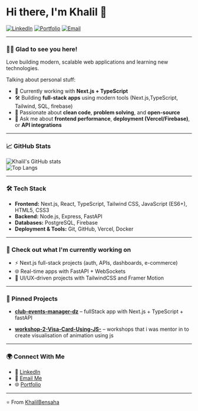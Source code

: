 
# Hi there, I'm Khalil 👋

[![LinkedIn](https://img.shields.io/badge/LinkedIn-0A66C2?style=for-the-badge&logo=linkedin&logoColor=white)](https://www.linkedin.com/in/bensaha-khalil-a463412a4/)
[![Portfolio](https://img.shields.io/badge/Portfolio-000?style=for-the-badge&logo=vercel&logoColor=white)](https://yourwebsite.com)
[![Email](https://img.shields.io/badge/Email-D14836?style=for-the-badge&logo=gmail&logoColor=white)](mailto:khalilwadjih1@gmail.com)

---

### 👨‍💻 Glad to see you here!
Love building modern, scalable web applications and learning new technologies.  

Talking about personal stuff:
- 🌱 Currently working with **Next.js + TypeScript**  
- 🛠 Building **full-stack apps** using modern tools (Next.js,TypeScript, Tailwind, SQL, firebase)  
- 🚀 Passionate about **clean code**, **problem solving**, and **open-source**  
- 💬 Ask me about **frontend performance**, **deployment (Vercel/Firebase)**, or **API integrations**  

---

### 📈 GitHub Stats
![Khalil's GitHub stats](https://github-readme-stats.vercel.app/api?username=YOUR_USERNAME&show_icons=true&theme=radical)  
![Top Langs](https://github-readme-stats.vercel.app/api/top-langs/?username=YOUR_USERNAME&layout=compact&theme=radical)  

---

### 🛠️ Tech Stack
- **Frontend:** Next.js, React, TypeScript, Tailwind CSS, JavaScript (ES6+), HTML5, CSS3  
- **Backend:** Node.js, Express, FastAPI  
- **Databases:** PostgreSQL, Firebase  
- **Deployment & Tools:** Git, GitHub, Vercel, Docker 

---

### 📌 Check out what I'm currently working on
- ⚡ Next.js full-stack projects (auth, APIs, dashboards, e-commerce)  
- 🌐 Real-time apps with FastAPI + WebSockets  
- 🎨 UI/UX-driven projects with TailwindCSS and Framer Motion 

---

### 📂 Pinned Projects
- [**club-events-manager-dz**](https://github.com/KhalilBensaha/club-events-manager-dz) – fullStack app with Next.js + TypeScript + fastAPI

- [**workshop-2-Visa-Card-Using-JS-**](https://github.com/KhalilBensaha/workshop-2-Visa-Card-Using-JS-) – workshops that i was mentor in to create visualisation of animation using js

---

### 🌍 Connect With Me
- 💼 [LinkedIn](https://www.linkedin.com/in/bensaha-khalil-a463412a4/)  
- 📧 [Email Me](mailto:khalilwadjih1@gmail.com)  
- 🌐 [Portfolio](https://khalil-bensaha.vercel.app/)  

---

⭐️ From [KhalilBensaha](https://github.com/KhalilBensaha)

